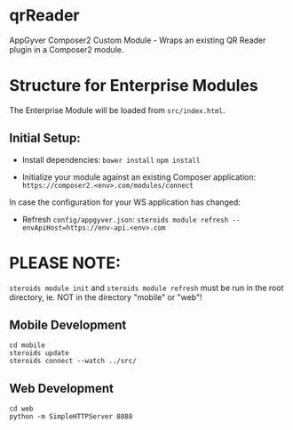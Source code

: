 # qrReader
AppGyver Composer2 Custom Module - Wraps an existing QR Reader plugin in a Composer2 module.

# Structure for Enterprise Modules

The Enterprise Module will be loaded from `src/index.html`.

## Initial Setup:

* Install dependencies:
  `bower install`
  `npm install`

* Initialize your module against an existing Composer application:
  `https://composer2.<env>.com/modules/connect`

In case the configuration for your WS application has changed:
* Refresh `config/appgyver.json`:
  `steroids module refresh --envApiHost=https://env-api.<env>.com`

PLEASE NOTE:
===========
`steroids module init` and `steroids module refresh` must be run in the
root directory, ie. NOT in the directory "mobile" or "web"!


## Mobile Development

~~~
cd mobile
steroids update
steroids connect --watch ../src/
~~~


## Web Development
~~~
cd web
python -m SimpleHTTPServer 8888
~~~
